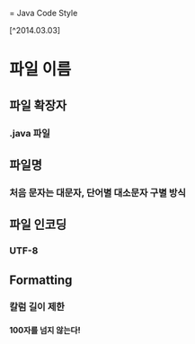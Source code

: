 = Java Code Style

[^2014.03.03]
# 파일 이름
##	파일 확장자
### .java 파일
## 파일명
### 처음 문자는 대문자, 단어별 대소문자 구별 방식
## 파일 인코딩
### UTF-8
## Formatting
### 칼럼 길이 제한
#### 100자를 넘지 않는다!
